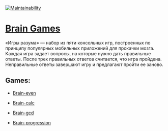 [![Maintainability](https://api.codeclimate.com/v1/badges/a99a88d28ad37a79dbf6/maintainability)](https://codeclimate.com/github/AlexeyBritvin/Hexlet.frontend-project-lvl1/maintainability)

# [Brain Games](https://ru.hexlet.io/professions/frontend/projects/44)

«Игры разума» — набор из пяти консольных игр, построенных по принципу популярных мобильных приложений для прокачки мозга. Каждая игра задает вопросы, на которые нужно дать правильные ответы. После трех правильных ответов считается, что игра пройдена. Неправильные ответы завершают игру и предлагают пройти ее заново.

## Games:

* [Brain-even](https://asciinema.org/a/fQWZYSrq5rvC1peraWaaVyjbE)

* [Brain-calc](https://asciinema.org/a/P8PXkXN5Gxwif3fz8cCAkVX0r)

* [Brain-gcd](https://asciinema.org/a/UzZhjFMpN2EzmRJyz4Rf3aNSi)

* [Brain-progression](https://asciinema.org/a/KFXAdcSOfnW3c9yVu9BzdjkZI)
